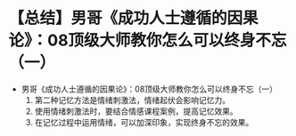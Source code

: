 # 【总结】男哥《成功人士遵循的因果论》：08顶级大师教你怎么可以终身不忘（一）

-   男哥《成功人士遵循的因果论》：08顶级大师教你怎么可以终身不忘（一）
    1.  第二种记忆方法是情绪刺激法，情绪起伏会影响记忆力。
    2.  使用情绪刺激法时，要结合情感课程案例，提高记忆效果。
    3.  在记忆过程中运用情绪，可以加深印象，实现终身不忘的效果。